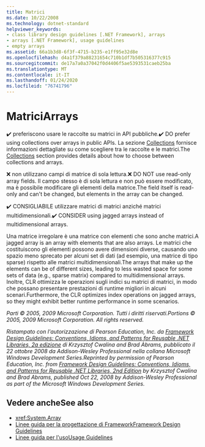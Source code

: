 ```yaml
---
title: Matrici
ms.date: 10/22/2008
ms.technology: dotnet-standard
helpviewer_keywords:
- class library design guidelines [.NET Framework], arrays
- arrays [.NET Framework], usage guidelines
- empty arrays
ms.assetid: 66a1b3d8-6f3f-4715-b235-e1ff95e32d8e
ms.openlocfilehash: d4a1f379a88231654c710b1df7b505316377c915
ms.sourcegitcommit: de17a7a0a37042f0d4406f5ae5393531caeb25ba
ms.translationtype: MT
ms.contentlocale: it-IT
ms.lasthandoff: 01/24/2020
ms.locfileid: "76741796"
---
```

# <a name="arrays"></a><span data-ttu-id="1b4a1-102">Matrici</span><span class="sxs-lookup"><span data-stu-id="1b4a1-102">Arrays</span></span>
<span data-ttu-id="1b4a1-103">✔️ preferiscono usare le raccolte su matrici in API pubbliche.</span><span class="sxs-lookup"><span data-stu-id="1b4a1-103">✔️ DO prefer using collections over arrays in public APIs.</span></span> <span data-ttu-id="1b4a1-104">La sezione [Collections](../../../docs/standard/design-guidelines/guidelines-for-collections.md) fornisce informazioni dettagliate su come scegliere tra le raccolte e le matrici.</span><span class="sxs-lookup"><span data-stu-id="1b4a1-104">The [Collections](../../../docs/standard/design-guidelines/guidelines-for-collections.md) section provides details about how to choose between collections and arrays.</span></span>

 <span data-ttu-id="1b4a1-105">❌ non utilizzano campi di matrice di sola lettura.</span><span class="sxs-lookup"><span data-stu-id="1b4a1-105">❌ DO NOT use read-only array fields.</span></span> <span data-ttu-id="1b4a1-106">Il campo stesso è di sola lettura e non può essere modificato, ma è possibile modificare gli elementi della matrice.</span><span class="sxs-lookup"><span data-stu-id="1b4a1-106">The field itself is read-only and can't be changed, but elements in the array can be changed.</span></span>

 <span data-ttu-id="1b4a1-107">✔️ CONSIGLIABILE utilizzare matrici di matrici anziché matrici multidimensionali.</span><span class="sxs-lookup"><span data-stu-id="1b4a1-107">✔️ CONSIDER using jagged arrays instead of multidimensional arrays.</span></span>

 <span data-ttu-id="1b4a1-108">Una matrice irregolare è una matrice con elementi che sono anche matrici.</span><span class="sxs-lookup"><span data-stu-id="1b4a1-108">A jagged array is an array with elements that are also arrays.</span></span> <span data-ttu-id="1b4a1-109">Le matrici che costituiscono gli elementi possono avere dimensioni diverse, causando uno spazio meno sprecato per alcuni set di dati (ad esempio, una matrice di tipo sparse) rispetto alle matrici multidimensionali.</span><span class="sxs-lookup"><span data-stu-id="1b4a1-109">The arrays that make up the elements can be of different sizes, leading to less wasted space for some sets of data (e.g., sparse matrix) compared to multidimensional arrays.</span></span> <span data-ttu-id="1b4a1-110">Inoltre, CLR ottimizza le operazioni sugli indici su matrici di matrici, in modo che possano presentare prestazioni di runtime migliori in alcuni scenari.</span><span class="sxs-lookup"><span data-stu-id="1b4a1-110">Furthermore, the CLR optimizes index operations on jagged arrays, so they might exhibit better runtime performance in some scenarios.</span></span>

 <span data-ttu-id="1b4a1-111">*Parti © 2005, 2009 Microsoft Corporation. Tutti i diritti riservati.*</span><span class="sxs-lookup"><span data-stu-id="1b4a1-111">*Portions © 2005, 2009 Microsoft Corporation. All rights reserved.*</span></span>

 <span data-ttu-id="1b4a1-112">*Ristampato con l'autorizzazione di Pearson Education, Inc. da [Framework Design Guidelines: Conventions, Idioms, and Patterns for Reusable .NET Libraries, 2a edizione](https://www.informit.com/store/framework-design-guidelines-conventions-idioms-and-9780321545619) di Krzysztof Cwalina and Brad Abrams, pubblicato il 22 ottobre 2008 da Addison-Wesley Professional nella collana Microsoft Windows Development Series.*</span><span class="sxs-lookup"><span data-stu-id="1b4a1-112">*Reprinted by permission of Pearson Education, Inc. from [Framework Design Guidelines: Conventions, Idioms, and Patterns for Reusable .NET Libraries, 2nd Edition](https://www.informit.com/store/framework-design-guidelines-conventions-idioms-and-9780321545619) by Krzysztof Cwalina and Brad Abrams, published Oct 22, 2008 by Addison-Wesley Professional as part of the Microsoft Windows Development Series.*</span></span>

## <a name="see-also"></a><span data-ttu-id="1b4a1-113">Vedere anche</span><span class="sxs-lookup"><span data-stu-id="1b4a1-113">See also</span></span>

- <xref:System.Array>
- [<span data-ttu-id="1b4a1-114">Linee guida per la progettazione di Framework</span><span class="sxs-lookup"><span data-stu-id="1b4a1-114">Framework Design Guidelines</span></span>](../../../docs/standard/design-guidelines/index.md)
- [<span data-ttu-id="1b4a1-115">Linee guida per l'uso</span><span class="sxs-lookup"><span data-stu-id="1b4a1-115">Usage Guidelines</span></span>](../../../docs/standard/design-guidelines/usage-guidelines.md)
